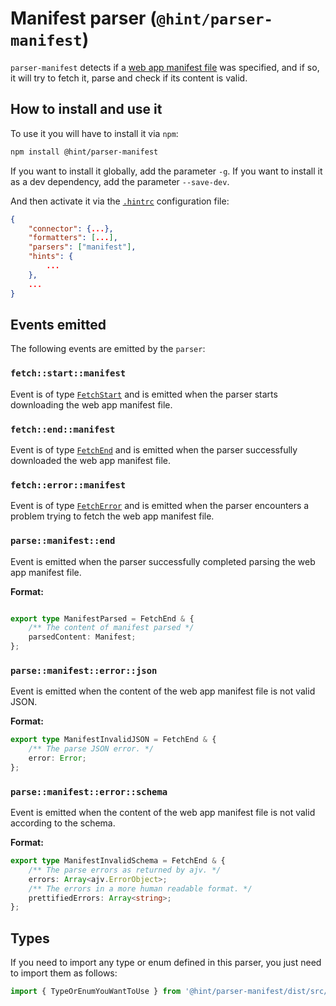 # Manifest parser (`@hint/parser-manifest`)

`parser-manifest` detects if a [web app manifest file][manifest] was
specified, and if so, it will try to fetch it, parse and check if its
content is valid.

## How to install and use it

To use it you will have to install it via `npm`:

```bash
npm install @hint/parser-manifest
```

If you want to install it globally, add the parameter `-g`. If you want
to install it as a dev dependency, add the parameter `--save-dev`.

And then activate it via the [`.hintrc`][hintrc]
configuration file:

```json
{
    "connector": {...},
    "formatters": [...],
    "parsers": ["manifest"],
    "hints": {
        ...
    },
    ...
}
```

## Events emitted

The following events are emitted by the `parser`:

### `fetch::start::manifest`

Event is of type [`FetchStart`](https://webhint.io/docs/contributor-guide/getting-started/events/#fetchstart)
and is emitted when the parser starts downloading the web app
manifest file.

### `fetch::end::manifest`

Event is of type [`FetchEnd`](https://webhint.io/docs/contributor-guide/getting-started/events/#fetchend)
and is emitted when the parser successfully downloaded the web app
manifest file.

### `fetch::error::manifest`

Event is of type [`FetchError`](https://webhint.io/docs/contributor-guide/getting-started/events/#fetcherror)
and is emitted when the parser encounters a problem trying to fetch
the web app manifest file.

### `parse::manifest::end`

Event is emitted when the parser successfully completed parsing
the web app manifest file.

**Format:**

```ts

export type ManifestParsed = FetchEnd & {
    /** The content of manifest parsed */
    parsedContent: Manifest;
};
```

### `parse::manifest::error::json`

Event is emitted when the content of the web app manifest file
is not valid JSON.

**Format:**

```ts
export type ManifestInvalidJSON = FetchEnd & {
    /** The parse JSON error. */
    error: Error;
};
```

### `parse::manifest::error::schema`

Event is emitted when the content of the web app manifest file
is not valid according to the schema.

**Format:**

```ts
export type ManifestInvalidSchema = FetchEnd & {
    /** The parse errors as returned by ajv. */
    errors: Array<ajv.ErrorObject>;
    /** The errors in a more human readable format. */
    prettifiedErrors: Array<string>;
};

```

## Types

If you need to import any type or enum defined in this parser, you just
need to import them as follows:

```ts
import { TypeOrEnumYouWantToUse } from '@hint/parser-manifest/dist/src/types';
```

<!-- Link labels: -->

[manifest]: https://www.w3.org/TR/appmanifest/
[hintrc]: https://webhint.io/docs/user-guide/further-configuration/hintrc-formats/
